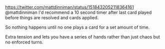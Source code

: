 https://twitter.com/mattdinniman/status/1518432052118364161 @mattdinniman I'd recommend a 10 second timer after last card played before things are resolved and cards applied.

So nothing happens until no one plays a card for a set amount of time.

Extra tension and lets you have a series of hands rather than just chaos but no enforced turns.